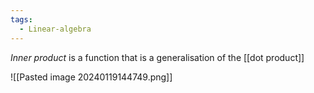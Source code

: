 ```yaml
---
tags:
  - Linear-algebra
---
```

*Inner product* is a function that is a generalisation of the [[dot product]]

![[Pasted image 20240119144749.png]]